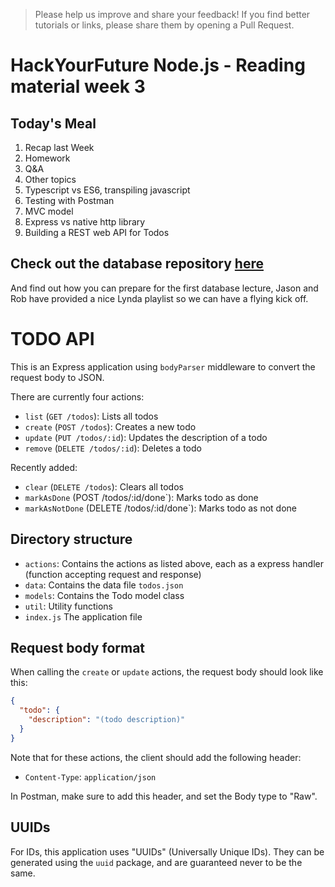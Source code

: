 > Please help us improve and share your feedback! If you find better tutorials or links, please share them by opening a Pull Request.

# HackYourFuture Node.js - Reading material week 3

## Today's Meal

1. Recap last Week
2. Homework
3. Q&A
4. Other topics
5. Typescript vs ES6, transpiling javascript
7. Testing with Postman
8. MVC model
9. Express vs native http library
6. Building a REST web API for Todos

## Check out the database repository [here](https://github.com/HackYourFuture/database)
And find out how you can prepare for the first database lecture, Jason and Rob have provided a nice Lynda playlist so we can have a flying kick off.

# TODO API

This is an Express application using `bodyParser` middleware to convert the request body to JSON.

There are currently four actions:

- `list` (`GET /todos`): Lists all todos
- `create` (`POST /todos`): Creates a new todo
- `update` (`PUT /todos/:id`): Updates the description of a todo
- `remove` (`DELETE /todos/:id`): Deletes a todo

Recently added:
- `clear` (`DELETE /todos`): Clears all todos
- `markAsDone` (POST /todos/:id/done`): Marks todo as done
- `markAsNotDone` (DELETE /todos/:id/done`): Marks todo as not done
## Directory structure

- `actions`: Contains the actions as listed above, each as a express handler (function accepting request and response)
- `data`: Contains the data file `todos.json`
- `models`: Contains the Todo model class
- `util`: Utility functions
- `index.js` The application file

## Request body format

When calling the `create` or `update` actions, the request body should look like this:

```json
{
  "todo": {
    "description": "(todo description)"
  }
}
```

Note that for these actions, the client should add the following header:

- `Content-Type`: `application/json`

In Postman, make sure to add this header, and set the Body type to "Raw".

## UUIDs

For IDs, this application uses "UUIDs" (Universally Unique IDs). They can be generated using the `uuid` package, and are guaranteed never to be the same.
